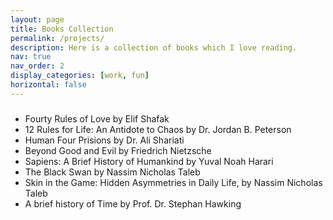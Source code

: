 ```yaml
---
layout: page
title: Books Collection
permalink: /projects/
description: Here is a collection of books which I love reading.
nav: true
nav_order: 2
display_categories: [work, fun]
horizontal: false
---
```


<h5> </h5>
<ul>
<li>Fourty Rules of Love by Elif Shafak</li>
<li>12 Rules for Life: An Antidote to Chaos by Dr. Jordan B. Peterson </li>
<li>Human Four Prisions by Dr. Ali Shariati</li>
<li>Beyond Good and Evil by Friedrich Nietzsche </li>
<li> Sapiens: A Brief History of Humankind by Yuval Noah Harari </li>
<li> The Black Swan by Nassim Nicholas Taleb</li>
<li>Skin in the Game: Hidden Asymmetries in Daily Life, by Nassim Nicholas Taleb</li>
<li>A brief history of Time by Prof. Dr. Stephan Hawking</li>
</ul>  

